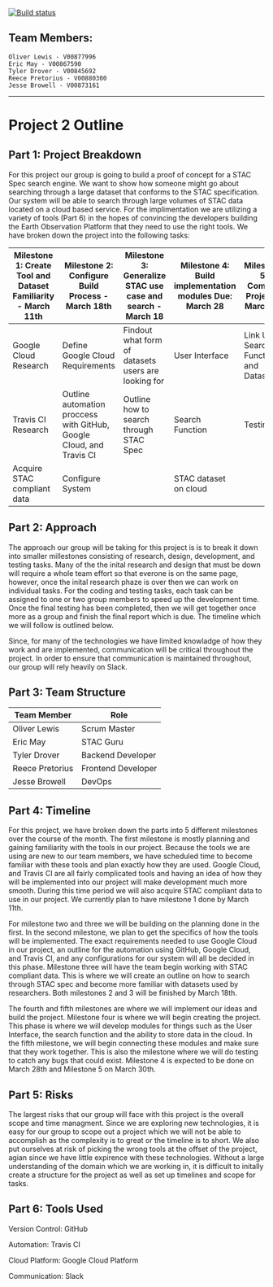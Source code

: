 [![Build status](https://travis-ci.org/seng371-2019/Project.svg?master)](https://travis-ci.org/seng371-2019)

## Team Members:
```
Oliver Lewis - V00877996
Eric May - V00867590
Tyler Drover - V00845692
Reece Pretorius - V00880300
Jesse Browell - V00873161
```
___
# Project 2 Outline
## Part 1: Project Breakdown
For this project our group is going to build a proof of concept for a STAC Spec search engine. We want to show how someone might go about searching through a large dataset that conforms to the STAC specification. Our system will be able to search through large volumes of STAC data located on a cloud based service. For the implimentation we are utilizing a variety of tools (Part 6) in the hopes of convincing the developers building the Earth Observation Platform that they need to use the right tools. We have broken down the project into the following tasks:

Milestone 1: Create Tool and Dataset Familiarity - March 11th | Milestone 2: Configure Build Process - March 18th | Milestone 3: Generalize STAC use case and search - March 18 | Milestone 4: Build implementation modules Due: March 28 | Milestone 5: Compile Project - March 30
--- | --- | --- | --- | ---
Google Cloud Research | Define Google Cloud Requirements | Findout what form of datasets users are looking for | User Interface | Link UI, Search Function, and Dataset
Travis CI Research | Outline automation proccess with GitHub, Google Cloud, and Travis CI | Outline how to search through STAC Spec | Search Function | Testing
Acquire STAC compliant data | Configure System | | STAC dataset on cloud |

## Part 2: Approach
The approach our group will be taking for this project is is to break it down into smaller millestones consisting of research, design, development, and testing tasks. Many of the the inital research and design that must be down will require a whole team effort so that everone is on the same page, however, once the inital research phaze is over then we can work on individual tasks. For the coding and testing tasks, each task can be assigned to one or two group members to speed up the development time. Once the final testing has been completed, then we will get together once more as a group and finish the final report which is due. The timeline which we will follow is outlined below. 

Since, for many of the technologies we have limited knowladge of how they work and are implemented, communication will be critical throughout the project. In order to ensure that communication is maintained throughout, our group will rely heavily on Slack.
 
## Part 3: Team Structure
 Team Member | Role
 --- | ---
 Oliver Lewis | Scrum Master
 Eric May | STAC Guru
 Tyler Drover | Backend Developer
 Reece Pretorius | Frontend Developer
 Jesse Browell | DevOps
 
## Part 4: Timeline
For this project, we have broken down the parts into 5 different milestones over the course of the month. The first milestone is mostly planning and gaining familiarity with the tools in our project. Because the tools we are using are new to our team members, we have scheduled time to become familiar with these tools and plan exactly how they are used. Google Cloud, and Travis CI are all fairly complicated tools and having an idea of how they will be implemented into our project will make development much more smooth. During this time period we will also acquire STAC compliant data to use in our project. We currently plan to have milestone 1 done by March 11th. 

For milestone two and three we will be building on the planning done in the first. In the second milestone, we plan to get the specifics of how the tools will be implemented. The exact requirements needed to use Google Cloud in our project, an outline for the automation using GitHub, Google Cloud, and Travis CI, and any configurations for our system will all be decided in this phase. Milestone three will have the team begin working with STAC compliant data. This is where we will create an outline on how to search through STAC spec and become more familiar with datasets used by researchers. Both milestones 2 and 3 will be finished by March 18th.

The fourth and fifth milestones are where we will implement our ideas and build the project. Milestone four is where we will begin creating the project. This phase is where we will develop modules for things such as the User Interface, the search function and the ability to store data in the cloud. In the fifth milestone, we will begin connecting these modules and make sure that they work together. This is also the milestone where we will do testing to catch any bugs that could exist. Milestone 4 is expected to be done on March 28th and Milestone 5 on March 30th.

 
## Part 5: Risks
The largest risks that our group will face with this project is the overall scope and time managment. Since we are exploring new technologies, it is easy for our group to scope out a project which we will not be able to accomplish as the complexity is to great or the timeline is to short. We also put ourselves at risk of picking the wrong tools at the offset of the project, agian since we have little expirence with these technologies. Without a large understanding of the domain which we are working in, it is difficult to initally create a structure for the project as well as set up timelines and scope for tasks. 
 
## Part 6: Tools Used
Version Control: GitHub

Automation: Travis CI

Cloud Platform: Google Cloud Platform

Communication: Slack
